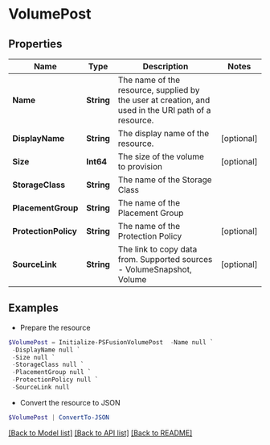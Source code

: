 # VolumePost
## Properties

Name | Type | Description | Notes
------------ | ------------- | ------------- | -------------
**Name** | **String** | The name of the resource, supplied by the user at creation, and used in the URI path of a resource. | 
**DisplayName** | **String** | The display name of the resource. | [optional] 
**Size** | **Int64** | The size of the volume to provision | [optional] 
**StorageClass** | **String** | The name of the Storage Class | 
**PlacementGroup** | **String** | The name of the Placement Group | 
**ProtectionPolicy** | **String** | The name of the Protection Policy | [optional] 
**SourceLink** | **String** | The link to copy data from. Supported sources - VolumeSnapshot, Volume | [optional] 

## Examples

- Prepare the resource
```powershell
$VolumePost = Initialize-PSFusionVolumePost  -Name null `
 -DisplayName null `
 -Size null `
 -StorageClass null `
 -PlacementGroup null `
 -ProtectionPolicy null `
 -SourceLink null
```

- Convert the resource to JSON
```powershell
$VolumePost | ConvertTo-JSON
```

[[Back to Model list]](../README.md#documentation-for-models) [[Back to API list]](../README.md#documentation-for-api-endpoints) [[Back to README]](../README.md)

